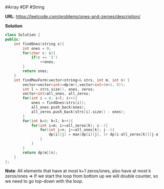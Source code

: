 #Array #DP #String 

**URL**: https://leetcode.com/problems/ones-and-zeroes/description/

**Solution**
```C++
class Solution {
public:
    int findOnes(string s){
        int ones = 0;
        for(char c: s){
            if(c == '1')
                ++ones;
        }
        return ones;
    }
    int findMaxForm(vector<string>& strs, int m, int n) {
        vector<vector<int>>dp(m+1,vector<int>(n+1, 0));
        int l = strs.size(), ones, zeros;
        vector<int>all_ones, all_zeros;
        for(int i = 0; i<l; i++){
            ones = findOnes(strs[i]);
            all_ones.push_back(ones);
            all_zeros.push_back(strs[i].size() - ones);
        }
        for(int k=0; k<l; k++){
            for(int i=m; i>=all_zeros[k]; i--){
                for(int j=n; j>=all_ones[k]; j--){
                    dp[i][j] = max(dp[i][j], 1+ dp[i-all_zeros[k]][j-all_ones[k]]);
                }
            }
        }
        return dp[m][n];
    }
};
```

**Note**: All elements that have at most k+1 zeros/ones, also have at most k zeros/ones => If we start the loop from bottom up we will double counter, so we need to go top-down with the loop.